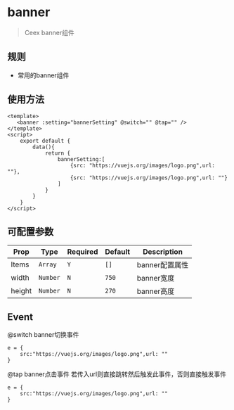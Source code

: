 # banner

 > Ceex banner组件
 
## 规则
- 常用的banner组件

## 使用方法
```vue
<template>
   <banner :setting="bannerSetting" @switch="" @tap="" />
</template>
<script>
	export default {
		data(){
			return {
				bannerSetting:[
					{src: "https://vuejs.org/images/logo.png",url: ""},
					{src: "https://vuejs.org/images/logo.png",url: ""}
				]
			}
		}
	}
</script>
```

## 可配置参数
| Prop | Type | Required | Default | Description |
|------|------|----------|---------|-------------|
| Items | `Array` |`Y`| `[]` | banner配置属性 |
| width | `Number` |`N`| `750` | banner宽度 |
| height | `Number` |`N`| `270` | banner高度 |

## Event
@switch	banner切换事件
```
e = {
	src:"https://vuejs.org/images/logo.png",url: ""
}
```
@tap	banner点击事件		若传入url则直接跳转然后触发此事件，否则直接触发事件
```
e = {
	src:"https://vuejs.org/images/logo.png",url: ""
}
```